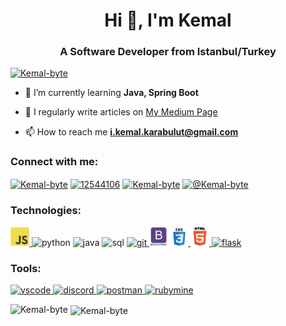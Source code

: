 <h1 align="center">Hi 👋, I'm Kemal</h1>
<h3 align="center">A Software Developer from Istanbul/Turkey</h3>

<p align="left"> <a href="https://github.com/ryo-ma/github-profile-trophy"><img src="https://github-profile-trophy.vercel.app/?username=Kemal-byte" alt="Kemal-byte" /></a> </p>

- 🌱 I’m currently learning **Java, Spring Boot**

- 📝 I regularly write articles on [My Medium Page](https://Kemal-byte.medium.com)

- 📫 How to reach me **i.kemal.karabulut@gmail.com**

<h3 align="left">Connect with me:</h3>
<p align="left">
<a href="https://www.linkedin.com/in/kemal-karabulut-9289a3159/" target="blank"><img align="center" src="https://velanovascular.com/wp-content/uploads/2020/06/LinkedIn.png" alt="Kemal-byte" height="30" width="30" /></a>
<a href="https://stackoverflow.com/users/16516230/kemal-karabulut" target="blank"><img align="center" src="https://upload.wikimedia.org/wikipedia/commons/thumb/e/ef/Stack_Overflow_icon.svg/768px-Stack_Overflow_icon.svg.png" alt="12544106" height="45" width="45" /></a>
<a href="https://www.instagram.com/kemal_bcd/" target="blank"><img align="center" src="https://upload.wikimedia.org/wikipedia/commons/thumb/e/e7/Instagram_logo_2016.svg/1200px-Instagram_logo_2016.svg.png" alt="Kemal-byte" height="30" width="30" /></a>
<a href="https://medium.com/@i.kemal.karabulut" target="blank"><img align="center" src="https://cdn.jsdelivr.net/npm/simple-icons@3.0.1/icons/medium.svg" alt="@Kemal-byte" height="30" width="40" /></a>


</p>

<h3 align="left">Technologies:</h3>
<p align="left"> 
<a href="https://developer.mozilla.org/en-US/docs/Web/JavaScript" target="_blank"> <img src="https://raw.githubusercontent.com/devicons/devicon/master/icons/javascript/javascript-original.svg" alt="javascript" width="30" height="30"/> </a> 
<img src="https://cdn3.iconfinder.com/data/icons/logos-and-brands-adobe/512/267_Python-512.png" alt="python" width="27" height="30"/> </a>
<img src="https://cdn.icon-icons.com/icons2/2415/PNG/512/java_original_wordmark_logo_icon_146459.png" alt="java" width="30" height="30"/> </a>
<img src="https://cdn.icon-icons.com/icons2/627/PNG/512/sql-file-rounded-rectangular-outlined-interface-symbol_icon-icons.com_57503.png" alt="sql" width="33" height="30"/> </a>
<a href="https://git-scm.com/" target="_blank"> <img src="https://www.vectorlogo.zone/logos/git-scm/git-scm-icon.svg" alt="git" width="30" height="30"/> </a>
<a href="https://getbootstrap.com" target="_blank"> <img src="https://raw.githubusercontent.com/devicons/devicon/master/icons/bootstrap/bootstrap-plain-wordmark.svg" alt="bootstrap" width="30" height="30"/></a>
<a href="https://www.w3schools.com/css/" target="_blank"> <img src="https://raw.githubusercontent.com/devicons/devicon/master/icons/css3/css3-original-wordmark.svg" alt="css3" width="28" height="28"/> </a>
<a href="https://www.w3.org/html/" target="_blank"> <img src="https://raw.githubusercontent.com/devicons/devicon/master/icons/html5/html5-original-wordmark.svg" alt="html5" width="30" height="30"/> </a>
<a href="https://www.w3.org/html/" target="_blank"> <img src="https://cdn.icon-icons.com/icons2/512/PNG/512/prog-flask_icon-icons.com_50797.png" alt="flask" width="30" height="30"/> </a>




<h3 align="left">Tools:</h3>
<a href="https://code.visualstudio.com/" target="_blank"> <img src="https://upload.wikimedia.org/wikipedia/commons/thumb/9/9a/Visual_Studio_Code_1.35_icon.svg/1024px-Visual_Studio_Code_1.35_icon.svg.png" alt="vscode" width="30" height="30"/> </a>
<a href="https://discord.com/" target="_blank"> <img src="https://cdn4.iconfinder.com/data/icons/logos-and-brands/512/91_Discord_logo_logos-512.png" alt="discord" width="30" height="30"/> </a> 
<a href="https://postman.com" target="_blank"> <img src="https://www.vectorlogo.zone/logos/getpostman/getpostman-icon.svg" alt="postman" width="30" height="30"/> </a> 
<a href="https://www.jetbrains.com/ruby/" target="_blank"> <img src="https://resources.jetbrains.com/storage/products/rubymine/img/meta/rubymine_logo_300x300.png" alt="rubymine" width="30" height="30"/> </a> 
</p>


<p><img align="left" src="https://github-readme-stats.vercel.app/api/top-langs?username=Kemal-byte&show_icons=true&theme=radical&locale=en&layout=compact" alt="Kemal-byte" /></p>

<p>&nbsp;<img align="center" src="https://github-readme-stats.vercel.app/api?username=Kemal-byte&show_icons=true&theme=dark&locale=en" alt="Kemal-byte" width="50%" /></p>
